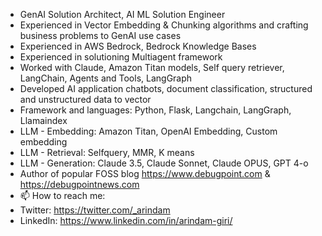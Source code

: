 
- GenAI Solution Architect, AI ML Solution Engineer
- Experienced in Vector Embedding & Chunking algorithms and crafting business problems to GenAI use cases
- Experienced in AWS Bedrock, Bedrock Knowledge Bases
- Experienced in solutioning Multiagent framework
- Worked with Claude, Amazon Titan models, Self query retriever, LangChain, Agents and Tools, LangGraph
- Developed AI application chatbots, document classification, structured and unstructured data to vector
- Framework and languages: Python, Flask, Langchain, LangGraph, Llamaindex
- LLM - Embedding: Amazon Titan, OpenAI Embedding, Custom embedding
- LLM - Retrieval: Selfquery, MMR, K means
- LLM - Generation: Claude 3.5, Claude Sonnet, Claude OPUS, GPT 4-o
- Author of popular FOSS blog https://www.debugpoint.com & https://debugpointnews.com
- 📫 How to reach me:
- Twitter: https://twitter.com/_arindam
- LinkedIn: https://www.linkedin.com/in/arindam-giri/

<!---
arindam-giri/arindam-giri is a ✨ special ✨ repository because its `README.md` (this file) appears on your GitHub profile.
You can click the Preview link to take a look at your changes.
--->
